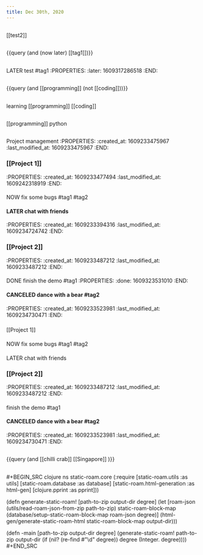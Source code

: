 ```yaml
---
title: Dec 30th, 2020
---
```


##
[[test2]]
##
{{query (and (now later) [[tag1]])}}
##
##
LATER test #tag1
:PROPERTIES:
:later: 1609317286518
:END:
##
{{query (and [[programming]] (not [[coding]]))}}
##
learning [[programming]] [[coding]]
##
[[programming]] python
##
##
Project management
:PROPERTIES:
:created_at: 1609233475967
:last_modified_at: 1609233475967
:END:
### [[Project 1]]
:PROPERTIES:
:created_at: 1609233477494
:last_modified_at: 1609242318919
:END:
####
NOW fix some bugs #tag1 #tag2
#### LATER chat with friends
:PROPERTIES:
:created_at: 1609233394316
:last_modified_at: 1609234724742
:END:
### [[Project 2]]
:PROPERTIES:
:created_at: 1609233487212
:last_modified_at: 1609233487212
:END:
####
DONE finish the demo #tag1
:PROPERTIES:
:done: 1609323531010
:END:
#### CANCELED dance with a bear #tag2
:PROPERTIES:
:created_at: 1609233523981
:last_modified_at: 1609234730471
:END:
###
[[Project 1]]
####
NOW fix some bugs #tag1 #tag2
####
LATER chat with friends
### [[Project 2]]
:PROPERTIES:
:created_at: 1609233487212
:last_modified_at: 1609233487212
:END:
####
finish the demo #tag1
#### CANCELED dance with a bear #tag2
:PROPERTIES:
:created_at: 1609233523981
:last_modified_at: 1609234730471
:END:
##
##
{{query (and [[chilli crab]] [[Singapore]] )}}
##
#+BEGIN_SRC clojure
ns static-roam.core
  (:require [static-roam.utils :as utils]
            [static-roam.database :as database]
            [static-roam.html-generation :as html-gen]
            [clojure.pprint :as pprint]))

(defn generate-static-roam!
  [path-to-zip output-dir degree]
  (let [roam-json (utils/read-roam-json-from-zip path-to-zip)
        static-roam-block-map (database/setup-static-roam-block-map roam-json degree)]
    (html-gen/generate-static-roam-html static-roam-block-map output-dir)))

(defn -main
  [path-to-zip output-dir degree]
  (generate-static-roam! path-to-zip output-dir (if (nil? (re-find #"\d" degree))
                                                  degree
                                                  (Integer. degree))))
#+END_SRC
